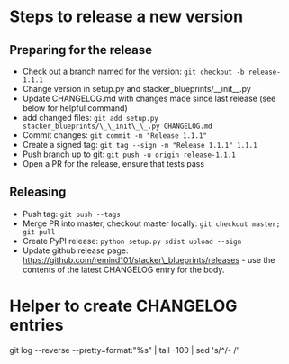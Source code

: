 # Steps to release a new version

## Preparing for the release

- Check out a branch named for the version: `git checkout -b release-1.1.1`
- Change version in setup.py and stacker\_blueprints/\_\_init\_\_.py
- Update CHANGELOG.md with changes made since last release (see below for helpful
  command)
- add changed files: `git add setup.py stacker_blueprints/\_\_init\_\_.py CHANGELOG.md`
- Commit changes: `git commit -m "Release 1.1.1"`
- Create a signed tag: `git tag --sign -m "Release 1.1.1" 1.1.1`
- Push branch up to git: `git push -u origin release-1.1.1`
- Open a PR for the release, ensure that tests pass

## Releasing

- Push tag: `git push --tags`
- Merge PR into master, checkout master locally: `git checkout master; git pull`
- Create PyPI release: `python setup.py sdist upload --sign`
- Update github release page: https://github.com/remind101/stacker\_blueprints/releases -
  use the contents of the latest CHANGELOG entry for the body.

# Helper to create CHANGELOG entries
git log --reverse --pretty=format:"%s" | tail -100 | sed 's/^/- /'
